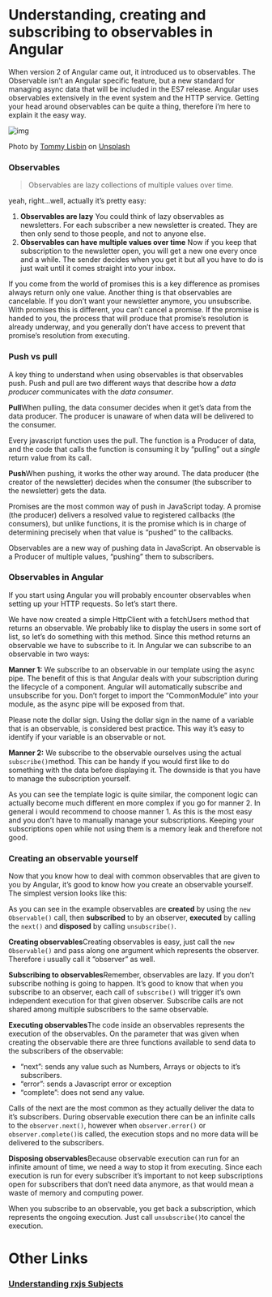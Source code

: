 # Understanding, creating and subscribing to observables in Angular

When version 2 of Angular came out, it introduced us to observables. The Observable isn’t an Angular specific feature, but a new standard for managing async data that will be included in the ES7 release. Angular uses observables extensively in the event system and the HTTP service. Getting your head around observables can be quite a thing, therefore i’m here to explain it the easy way.

![img](https://cdn-images-1.medium.com/max/1000/1*yKB6tMlA7Az_Jj-lWj0_6w.jpeg)

Photo by [Tommy Lisbin](https://unsplash.com/photos/1yglEKdGSzU?utm_source=unsplash&utm_medium=referral&utm_content=creditCopyText) on [Unsplash](https://unsplash.com/?utm_source=unsplash&utm_medium=referral&utm_content=creditCopyText)

### Observables

> Observables are lazy collections of multiple values over time.

yeah, right…well, actually it’s pretty easy:

1. **Observables are lazy**
   You could think of lazy observables as newsletters. For each subscriber a new newsletter is created. They are then only send to those people, and not to anyone else.
2. **Observables can have multiple values over time**
   Now if you keep that subscription to the newsletter open, you will get a new one every once and a while. The sender decides when you get it but all you have to do is just wait until it comes straight into your inbox.

If you come from the world of promises this is a key difference as promises always return only one value. Another thing is that observables are cancelable. If you don’t want your newsletter anymore, you unsubscribe. With promises this is different, you can’t cancel a promise. If the promise is handed to you, the process that will produce that promise’s resolution is already underway, and you generally don’t have access to prevent that promise’s resolution from executing.

### Push vs pull

A key thing to understand when using observables is that observables push. Push and pull are two different ways that describe how a *data producer* communicates with the *data consumer*.

**Pull**When pulling, the data consumer decides when it get’s data from the data producer. The producer is unaware of when data will be delivered to the consumer.

Every javascript function uses the pull. The function is a Producer of data, and the code that calls the function is consuming it by “pulling” out a *single* return value from its call.

**Push**When pushing, it works the other way around. The data producer (the creator of the newsletter) decides when the consumer (the subscriber to the newsletter) gets the data.

Promises are the most common way of push in JavaScript today. A promise (the producer) delivers a resolved value to registered callbacks (the consumers), but unlike functions, it is the promise which is in charge of determining precisely when that value is “pushed” to the callbacks.

Observables are a new way of pushing data in JavaScript. An observable is a Producer of multiple values, “pushing” them to subscribers.

### Observables in Angular

If you start using Angular you will probably encounter observables when setting up your HTTP requests. So let’s start there.

We have now created a simple HttpClient with a fetchUsers method that returns an observable. We probably like to display the users in some sort of list, so let’s do something with this method. Since this method returns an observable we have to subscribe to it. In Angular we can subscribe to an observable in two ways:

**Manner 1:**
We subscribe to an observable in our template using the async pipe. The benefit of this is that Angular deals with your subscription during the lifecycle of a component. Angular will automatically subscribe and unsubscribe for you. Don’t forget to import the “CommonModule” into your module, as the async pipe will be exposed from that.

Please note the dollar sign. Using the dollar sign in the name of a variable that is an observable, is considered best practice. This way it’s easy to identify if your variable is an observable or not.

**Manner 2:**
We subscribe to the observable ourselves using the actual `subscribe()`method. This can be handy if you would first like to do something with the data before displaying it. The downside is that you have to manage the subscription yourself.

As you can see the template logic is quite similar, the component logic can actually become much different en more complex if you go for manner 2. In general i would recommend to choose manner 1. As this is the most easy and you don’t have to manually manage your subscriptions. Keeping your subscriptions open while not using them is a memory leak and therefore not good.

### Creating an observable yourself

Now that you know how to deal with common observables that are given to you by Angular, it’s good to know how you create an observable yourself. The simplest version looks like this:

As you can see in the example observables are **created** by using the `new Observable()` call, then **subscribed** to by an observer, **executed** by calling the `next()` and **disposed** by calling `unsubscribe()`.

**Creating observables**Creating observables is easy, just call the `new Observable()` and pass along one argument which represents the observer. Therefore i usually call it “observer” as well.

**Subscribing to observables**Remember, observables are lazy. If you don’t subscribe nothing is going to happen. It’s good to know that when you subscribe to an observer, each call of `subscribe()` will trigger it’s own independent execution for that given observer. Subscribe calls are not shared among multiple subscribers to the same observable.

**Executing observables**The code inside an observables represents the execution of the observables. On the parameter that was given when creating the observable there are three functions available to send data to the subscribers of the observable:

- “next”: sends any value such as Numbers, Arrays or objects to it’s subscribers.
- “error”: sends a Javascript error or exception
- “complete”: does not send any value.

Calls of the next are the most common as they actually deliver the data to it’s subscribers. During observable execution there can be an infinite calls to the `observer.next()`, however when `observer.error()` or `observer.complete()`is called, the execution stops and no more data will be delivered to the subscribers.

**Disposing observables**Because observable execution can run for an infinite amount of time, we need a way to stop it from executing. Since each execution is run for every subscriber it’s important to not keep subscriptions open for subscribers that don’t need data anymore, as that would mean a waste of memory and computing power.

When you subscribe to an observable, you get back a subscription, which represents the ongoing execution. Just call `unsubscribe()`to cancel the execution.

 



# Other Links

### [Understanding rxjs Subjects](https://medium.com/@luukgruijs/understanding-rxjs-subjects-339428a1815b)

